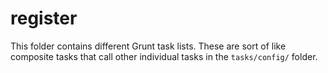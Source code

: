 # register

This folder contains different Grunt task lists. These are sort of like composite tasks that call other individual tasks in the `tasks/config/` folder.

<docmeta name="displayName" value="register">

